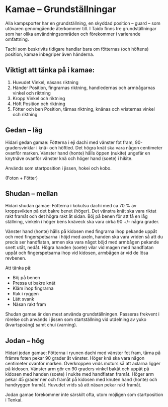 # Kamae – Grundställningar

Alla kampsporter har en grundställning, en skyddad position – guard – som utövaren genomgående återkommer till. I Taido finns tre 
grundställningar som har olika användningsområden och förekommer i varierande omfattning.

Tachi som beskrivits tidigare handlar bara om fötternas (och höftens) position, kamae inbegriper även händerna.

## Viktigt att tänka på i kamae:

1.	Huvudet	Vinkel, näsans riktning
2.	Händer	Position, fingrarnas riktning, handledernas och armbågarnas vinkel och riktning
3.	Kropp	Vinkel och riktning
4.	Höft	Position och riktning
5.	Fötter och ben	Position, tårnas riktning, knänas och vristernas vinkel och riktning

## Gedan – låg

Hidari gedan gamae: Fötterna i eji dachi med vänster fot fram, 90-gradersvinklar i knä- och höftled. Det högra knät ska vara någon 
centimeter ovanför marken. Vänster hand (honte) hålls öppen (nukite) ungefär en knytnäve ovanför vänster knä och höger hand (soete) i 
hikite.

Används som startposition i jissen, hokei och kobo.

(Foton + Fötter)

## Shudan – mellan

Hidari shudan gamae: Fötterna i kokutsu dachi med ca 70 % av kroppsvikten på det bakre benet (höger). Det vänstra knät ska vara riktat 
rakt framåt och det högra rakt åt sidan. Böj på benen för att få en låg ställning, vinkeln i höger bens knäveck ska vara cirka 90 +/- 
några grader. 

Vänster hand (honte) hålls på kidosen med fingrarna ihop pekande uppåt och med fingerspetsarna i höjd med axeln, handen ska vara vriden 
så att du precis ser handflatan, armen ska vara något böjd med armbågen pekande snett utåt, nedåt. Högra handen (soete) vilar vid magen 
med handflatan uppåt och fingerspetsarna ihop vid kidosen, armbågen är vid de lösa revbenen.

Att tänka på:
* Böj på benen
*	Pressa ut bakre knät
*	Kläm ihop fingrarna
*	Rak i ryggen
*	Lätt svank
*	Näsan rakt fram

Shudan gamae är den mest använda grundställningen. Passeras frekvent i rörelse och används i jissen som startställning vid utdelning av 
yuko (kvartspoäng) samt chui (varning).

## Jodan – hög

Hidari jodan gamae: Fötterna i ryunen dachi med vänster fot fram, tårna på främre foten pekar 90 grader åt vänster. Höger knä ska vara 
någon centimeter ovanför marken. Överkroppen vrids moturs så att axlarna ligger på kidosen. Vänster arm gör en 90 graders vinkel bakåt 
och uppåt på kidosen med handen (soete) i nukite med handflatan framåt. Höger arm pekar 45 grader ner och framåt på kidosen med knuten 
hand (honte) och handryggen framåt. Huvudet vrids så att näsan pekar rakt framåt.

Jodan gamae förekommer inte särskilt ofta, utom möjligen som startposition i Tenkai.
